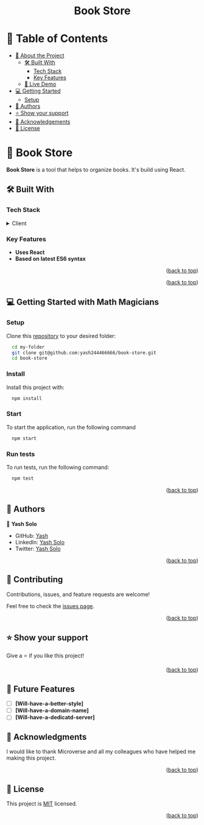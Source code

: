 
<a name="readme-top"></a>

<!--
HOW TO USE:
This is an example of how you may give instructions on setting up your project locally.

Modify this file to match your project and remove sections that don't apply.

REQUIRED SECTIONS:
- Table of Contents
- About the Project
  - Built With
  - Live Demo
- Getting Started
- Authors
- Future Features
- Contributing
- Show your support
- Acknowledgements
- License

After you're finished please remove all the comments and instructions!
-->

<div align="center">

  <!-- <img src="https://user-images.githubusercontent.com/74345713/208942551-07d6427b-ff1a-4d6e-8f14-21c206cbe1db.png" alt="logo" width="140"  height="auto" /> -->
  <br/>

  <h1><b>Book Store</b></h1>

</div>

<!-- TABLE OF CONTENTS -->

# 📗 Table of Contents

- [📖 About the Project](#about-project)
  - [🛠 Built With](#built-with)
    - [Tech Stack](#tech-stack)
    - [Key Features](#key-features)
  - [🚀 Live Demo](#live-demo)
- [💻 Getting Started](#getting-started)
  - [Setup](#setup)
- [👥 Authors](#authors)
- [⭐️ Show your support](#support)
- [🙏 Acknowledgements](#acknowledgements)
- [📝 License](#license)

<!-- PROJECT DESCRIPTION -->

# 📖 Book Store <a name="about-project"></a>

**Book Store** is a tool that helps to organize books. It's build using React.

## 🛠 Built With <a name="built-with"></a>

### Tech Stack <a name="tech-stack"></a>

<details>
  <summary>Client</summary>
  <ul>
    <li><a href="">HTML</a></li>
    <li><a href="">CSS</a></li>
    <li><a href="">JavaScript</a></li>
    <li><a href="">React</a></li>
  </ul>
</details>

<!-- Features -->

### Key Features <a name="key-features"></a>

- **Uses React**
- **Based on latest ES6 syntax**

<p align="right">(<a href="#readme-top">back to top</a>)</p>

<!-- LIVE DEMO -->

<!-- ## 🚀 Live Demo <a name="live-demo"></a> -->

<!-- - [Live Demo Link](https://lucent-profiterole-373d75.netlify.app/) -->

<p align="right">(<a href="#readme-top">back to top</a>)</p>

<!-- GETTING STARTED -->

## 💻 Getting Started with Math Magicians <a name="getting-started"></a>

### Setup

Clone this [repository](https://github.com/yash244466666/book-store.git) to your desired folder:

```sh
  cd my-folder
  git clone git@github.com:yash244466666/book-store.git
  cd book-store
```

### Install

Install this project with:

```sh
  npm install
```

### Start

To start the application, run the following command

```sh
  npm start
```

### Run tests

To run tests, run the following command:

```sh
  npm test
```

<p align="right">(<a href="#readme-top">back to top</a>)</p>

<!-- AUTHORS -->

## 👥 Authors <a name="authors"></a>

👤 **Yash Solo**

- GitHub: [Yash](https://github.com/yash244466666)
- LinkedIn: [Yash Solo](https://www.linkedin.com/in/yash-solo)
- Twitter: [Yash Solo](https://twitter.com/yash_solo000)


<p align="right">(<a href="#readme-top">back to top</a>)</p>

<!-- CONTRIBUTING -->

## 🤝 Contributing <a name="contributing"></a>

Contributions, issues, and feature requests are welcome!

Feel free to check the [issues page](https://github.com/yash244466666/book-store/issues).

<p align="right">(<a href="#readme-top">back to top</a>)</p>

<!-- SUPPORT -->

## ⭐️ Show your support <a name="support"></a>

Give a ⭐️ if you like this project!

<p align="right">(<a href="#readme-top">back to top</a>)</p>

<!-- ACKNOWLEDGEMENTS -->


<!-- FUTURE FEATURES -->
## 🔭 Future Features <a name="future-features"></a>

- [ ] **[Will-have-a-better-style]**
- [ ] **[Will-have-a-domain-name]**
- [ ] **[Will-have-a-dedicatd-server]**

<!-- > Describe 1 - 3 features you will add to the project.

- **Use callbacks and promises**
- **Use ES6 modules to write modular JavaScript**
- **Send and receive data from an API**  -->

<!-- FUTURE FEATURES -->


## 🙏 Acknowledgments <a name="acknowledgements"></a>

I would like to thank Microverse and all my colleagues who have helped me making this project.

<p align="right">(<a href="#readme-top">back to top</a>)</p>

<!-- LICENSE -->

## 📝 License <a name="license"></a>

This project is [MIT](https://github.com/Wahaj-Ali/To-do-list/blob/main/LICENSE) licensed.

<p align="right">(<a href="#readme-top">back to top</a>)</p>
